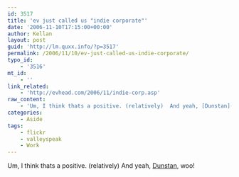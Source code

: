 ```yaml
---
id: 3517
title: 'ev just called us "indie corporate"'
date: '2006-11-10T17:15:00+00:00'
author: Kellan
layout: post
guid: 'http://lm.quxx.info/?p=3517'
permalink: /2006/11/10/ev-just-called-us-indie-corporate/
typo_id:
    - '3516'
mt_id:
    - ''
link_related:
    - 'http://evhead.com/2006/11/indie-corp.asp'
raw_content:
    - 'Um, I think thats a positive. (relatively)  And yeah, [Dunstan](http://twitter.com/dunstan/statuses/62284), woo!'
categories:
    - Aside
tags:
    - flickr
    - valleyspeak
    - Work
---
```


Um, I think thats a positive. (relatively) And yeah, [Dunstan](http://twitter.com/dunstan/statuses/62284), woo!